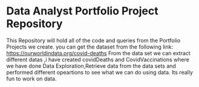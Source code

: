 # Data Analyst Portfolio Project Repository
This Repository will hold all of the code and queries from the Portfolio Projects we create.
you can get the dataset from the following link: https://ourworldindata.org/covid-deaths
From the data set we can extract different datas ,i have created covidDeaths and CovidVaccinations
where we have done Data Exploration,Retrieve data from the data sets and performed different opeartions to see what we can do using data.
Its really fun to work on data.
